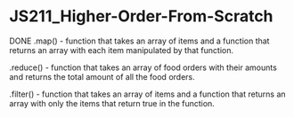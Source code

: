 # JS211_Higher-Order-From-Scratch
DONE .map() - function that takes an array of items and a function that returns an array with each item manipulated by that function.


.reduce() - function that takes an array of food orders with their amounts and returns the total amount of all the food orders.


.filter() - function that takes an array of items and a function that returns an array with only the items that return true in the function.